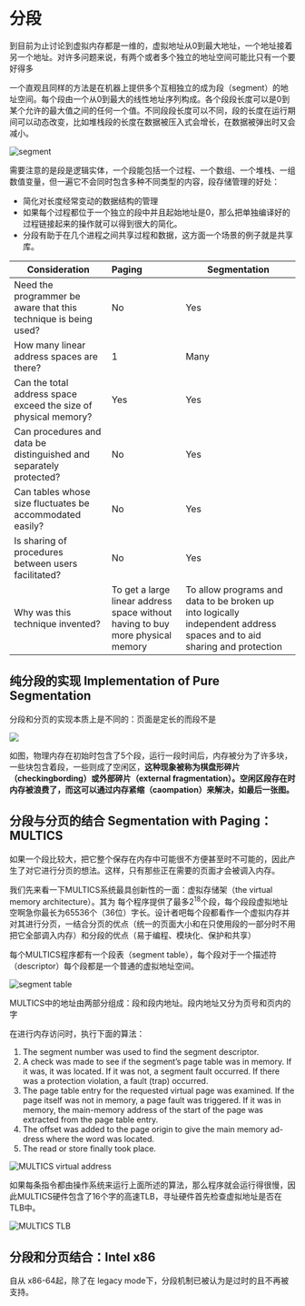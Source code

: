 # 分段

到目前为止讨论到虚拟内存都是一维的，虚拟地址从0到最大地址，一个地址接着另一个地址。对许多问题来说，有两个或者多个独立的地址空间可能比只有一个要好得多

一个直观且同样的方法是在机器上提供多个互相独立的成为段（segment）的地址空间。每个段由一个从0到最大的线性地址序列构成。各个段段长度可以是0到某个允许的最大值之间的任何一个值。不同段段长度可以不同，段的长度在运行期间可以动态改变，比如堆栈段的长度在数据被压入式会增长，在数据被弹出时又会减小。

![segment](https://blog-1300663127.cos.ap-shanghai.myqcloud.com/BackEnd_Notes/operating%20system/segment.png)

需要注意的是段是逻辑实体，一个段能包括一个过程、一个数组、一个堆栈、一组数值变量，但一遍它不会同时包含多种不同类型的内容，段存储管理的好处：

- 简化对长度经常变动的数据结构的管理
- 如果每个过程都位于一个独立的段中并且起始地址是0，那么把单独编译好的过程链接起来的操作就可以得到很大的简化。
- 分段有助于在几个进程之间共享过程和数据，这方面一个场景的例子就是共享库。



| Consideration                                                | Paging                                                       | Segmentation                                                 |
| ------------------------------------------------------------ | :----------------------------------------------------------- | ------------------------------------------------------------ |
| Need the programmer be aware that this technique is being used? | No                                                           | Yes                                                          |
| How many linear address spaces are there?                    | 1                                                            | Many                                                         |
| Can the total address space exceed the size of physical memory? | Yes                                                          | Yes                                                          |
| Can procedures and data be distinguished and separately protected? | No                                                           | Yes                                                          |
| Can tables whose size fluctuates be accommodated easily?     | No                                                           | Yes                                                          |
| Is sharing of procedures between users facilitated?          | No                                                           | Yes                                                          |
| Why was this technique invented?                             | To get a large linear address space without having to buy more physical memory | To allow programs and data to be broken up into logically independent address spaces and to aid sharing and protection |

## 纯分段的实现 Implementation of Pure Segmentation

分段和分页的实现本质上是不同的：页面是定长的而段不是

![](https://blog-1300663127.cos.ap-shanghai.myqcloud.com/BackEnd_Notes/operating%20system/segmentationExample.png)

如图，物理内存在初始时包含了5个段，运行一段时间后，内存被分为了许多块，一些块包含着段，一些则成了空闲区，**这种现象被称为棋盘形碎片（checkingbording）或外部碎片（external fragmentation）。空闲区段存在时内存被浪费了，而这可以通过内存紧缩（caompation）来解决，如最后一张图。**

## 分段与分页的结合 Segmentation with Paging： MULTICS

如果一个段比较大，把它整个保存在内存中可能很不方便甚至时不可能的，因此产生了对它进行分页的想法。这样，只有那些正在需要的页面才会被调入内存。

我们先来看一下MULTICS系统最具创新性的一面：虚拟存储架（the virtual memory architecture）。其为 每个程序提供了最多2<sup>18</sup>个段，每个段段虚拟地址空啊急你最长为65536个（36位）字长。设计者吧每个段都看作一个虚拟内存并对其进行分页，一结合分页的优点（统一的页面大小和在只使用段的一部分时不用把它全部调入内存）和分段的优点（易于编程、模块化、保护和共享）

每个MULTICS程序都有一个段表（segment table），每个段对于一个描述符（descriptor）每个段都是一个普通的虚拟地址空间。

![segment table](https://blog-1300663127.cos.ap-shanghai.myqcloud.com/BackEnd_Notes/operating%20system/segment%20table.png)

MULTICS中的地址由两部分组成：段和段内地址。段内地址又分为页号和页内的字

在进行内存访问时，执行下面的算法：

1. The segment number was used to find the segment descriptor.
2. A check was made to see if the segment’s page table was in memory. If it was, it was located. If it was not, a segment fault occurred. If there was a protection violation, a fault (trap) occurred.
3. The page table entry for the requested virtual page was examined. If the page itself was not in memory, a page fault was triggered. If it was in memory, the main-memory address of the start of the page was extracted from the page table entry.
4. The offset was added to the page origin to give the main memory ad- dress where the word was located.
5. The read or store finally took place.

![MULTICS virtual address](https://blog-1300663127.cos.ap-shanghai.myqcloud.com/BackEnd_Notes/operating%20system/MULTICSVirtualAddress.png)

如果每条指令都由操作系统来运行上面所述的算法，那么程序就会运行得很慢，因此MULTICS硬件包含了16个字的高速TLB，寻址硬件首先检查虚拟地址是否在TLB中。

![MULTICS TLB](https://blog-1300663127.cos.ap-shanghai.myqcloud.com/BackEnd_Notes/operating%20system/MULTICSTLB.png)

## 分段和分页结合：Intel x86

自从 x86-64起，除了在 legacy mode下，分段机制已被认为是过时的且不再被支持。